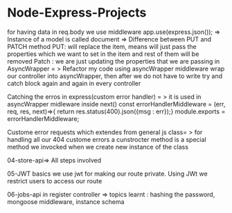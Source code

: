 # Node-Express-Projects
for having data in req.body we use middleware 
    app.use(express.json());
=> Instance of a model is called document
=> Difference between PUT and PATCH method
   PUT: will replace the item, means will just pass the properties which we want to set in the item and rest of them will be removed
   Patch : we are just updating the properties that we are passing in
AsyncWrapper = > Refactor my code using asyncWrapper middleware
   wrap our controller into asyncWrapper, then after we do not have to write try and catch block again and again in every controller

Catching the erros in express(custom error handler) = > 
    it is used in asyncWrapper midleware inside next()
    const errorHandlerMiddleware = (err, req, res, next)=>{
    return res.status(400).json({msg : err});}
    module.exports = errorHandlerMiddleware;

Custome error requests which extendes from general js class= > for handling all our 404 custome errors
a cunstrocter method is a special method we invocked when we create new instance of the class

04-store-api=>
 All steps involved


 05-JWT basics
  we use jwt for making our route private. Using JWt we restrict users to access our route

  06-jobs-api
     in register controller =>
     topics learnt : hashing the password, mongoose middleware, instance schema

  
   